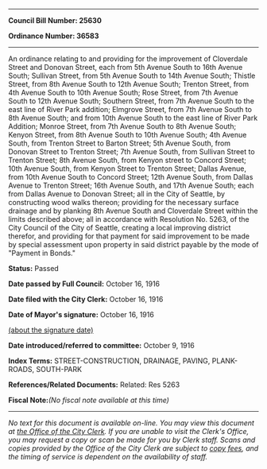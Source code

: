 

********

**Council Bill Number: 25630**
   
**Ordinance Number: 36583**
********

 An ordinance relating to and providing for the improvement of Cloverdale Street and Donovan Street, each from 5th Avenue South to 16th Avenue South; Sullivan Street, from 5th Avenue South to 14th Avenue South; Thistle Street, from 8th Avenue South to 12th Avenue South; Trenton Street, from 4th Avenue South to 10th Avenue South; Rose Street, from 7th Avenue South to 12th Avenue South; Southern Street, from 7th Avenue South to the east line of River Park addition; Elmgrove Street, from 7th Avenue South to 8th Avenue South; and from 10th Avenue South to the east line of River Park Addition; Monroe Street, from 7th Avenue South to 8th Avenue South; Kenyon Street, from 8th Avenue South to 10th Avenue South; 4th Avenue South, from Trenton Street to Barton Street; 5th Avenue South, from Donovan Street to Trenton Street; 7th Avenue South, from Sullivan Street to Trenton Street; 8th Avenue South, from Kenyon street to Concord Street; 10th Avenue South, from Kenyon Street to Trenton Street; Dallas Avenue, from 10th Avenue South to Concord Street; 12th Avenue South, from Dallas Avenue to Trenton Street; 16th Avenue South, and 17th Avenue South; each from Dallas Avenue to Donovan Street; all in the City of Seattle, by constructing wood walks thereon; providing for the necessary surface drainage and by planking 8th Avenue South and Cloverdale Street within the limits described above; all in accordance with Resolution No. 5263, of the City Council of the City of Seattle, creating a local improving district therefor, and providing for that payment for said improvement to be made by special assessment upon property in said district payable by the mode of "Payment in Bonds."

**Status:** Passed
   
**Date passed by Full Council:** October 16, 1916
   
**Date filed with the City Clerk:** October 16, 1916
   
**Date of Mayor's signature:** October 16, 1916
   
[(about the signature date)](/~public/approvaldate.htm)
   
   
   
**Date introduced/referred to committee:** October 9, 1916
   
   
**Index Terms:** STREET-CONSTRUCTION, DRAINAGE, PAVING, PLANK-ROADS, SOUTH-PARK

**References/Related Documents:** Related: Res 5263

**Fiscal Note:**_(No fiscal note available at this time)_
********

_No text for this document is available on-line. You may view this document at [the Office of the City Clerk](http://www.seattle.gov/leg/clerk/contactUs.htm). If you are unable to visit the Clerk's Office, you may request a copy or scan be made for you by Clerk staff. Scans and copies provided by the Office of the City Clerk are subject to [copy fees](http://clerk.seattle.gov/~public/clerkfees.htm), and the timing of service is dependent on the availability of staff._

